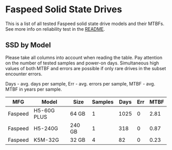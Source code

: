 Faspeed Solid State Drives
==========================

This is a list of all tested Faspeed solid state drive models and their MTBFs. See
more info on reliability test in the [README](https://github.com/bsdhw/SMART).

SSD by Model
------------

Please take all columns into account when reading the table. Pay attention on the
number of tested samples and power-on days. Simultaneous high values of both MTBF
and errors are possible if only rare drives in the subset encounter errors.

Days - avg. days per sample,
Err  - avg. errors per sample,
MTBF - avg. MTBF in years per sample.

| MFG       | Model              | Size   | Samples | Days  | Err   | MTBF |
|-----------|--------------------|--------|---------|-------|-------|------|
| Faspeed   | H5-60G PLUS        | 64 GB  | 1       | 1025  | 0     | 2.81   |
| Faspeed   | H5-240G            | 240 GB | 1       | 318   | 0     | 0.87   |
| Faspeed   | K5M-32G            | 32 GB  | 4       | 82    | 0     | 0.23   |
